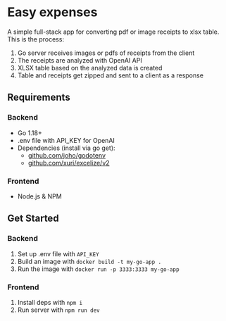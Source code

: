 # Easy expenses
A simple full-stack app for converting pdf or image receipts to xlsx table.
This is the process:
1. Go server receives images or pdfs of receipts from the client
2. The receipts are analyzed with OpenAI API
3. XLSX table based on the analyzed data is created
4. Table and receipts get zipped and sent to a client as a response

## Requirements
### Backend
* Go 1.18+
* .env file with API_KEY for OpenAI
* Dependencies (install via go get):
  * [github.com/joho/godotenv](github.com/joho/godotenv)
  * [github.com/xuri/excelize/v2](github.com/xuri/excelize/v2)
### Frontend
* Node.js & NPM
## Get Started
### Backend
1. Set up .env file with `API_KEY`
2. Build an image with `docker build -t my-go-app .`
3. Run the image with `docker run -p 3333:3333 my-go-app`
### Frontend
1. Install deps with `npm i`
2. Run server with `npm run dev`